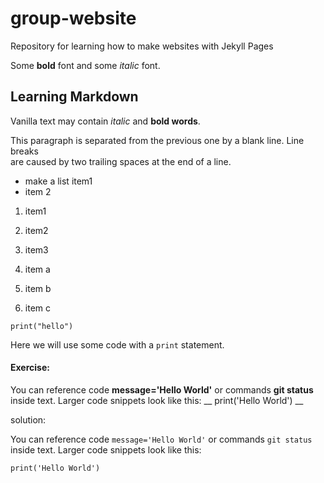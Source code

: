 # group-website
Repository for learning how to make websites with Jekyll Pages

Some **bold** font and some *italic* font.

## Learning Markdown

Vanilla text may contain *italic* and **bold words**.

This paragraph is separated from the previous one by a blank line. Line breaks  
are caused by two trailing spaces at the end of a line.

- make a list item1
- item 2

1. item1
1. item2
1. item3

2. item a
3. item b
4. item c

```
print("hello")
```

Here we will use some code with a `print` statement.

#### Exercise:

You can reference code __message='Hello World'__
or commands __git status__ inside text.
Larger code snippets look like this:
__
print('Hello World')
__

solution:

You can reference code `message='Hello World'`
or commands `git status` inside text.
Larger code snippets look like this:
```
print('Hello World')
```
